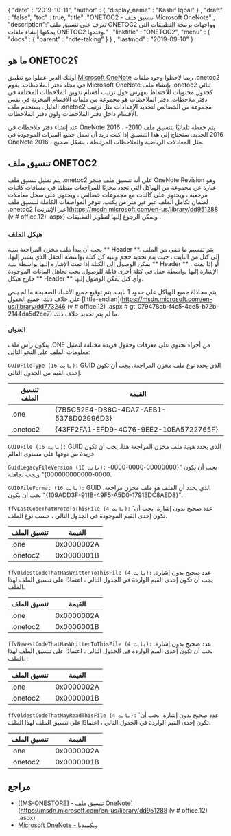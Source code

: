 {
  "date" : "2019-10-11",
  "author" : {
    "display_name" : "Kashif Iqbal"
} ,
  "draft" : "false",
  "toc" : true,
  "title" :"ONETOC2 - تنسيق ملف Microsoft OneNote" ,
  "description":"تعرف على تنسيق ملف ONETOC2 وواجهات برمجة التطبيقات التي يمكنها إنشاء ملفات ONETOC2 وفتحها." ,
  "linktitle" : "ONETOC2",
  "menu" : {
    "docs" : {
      "parent" : "note-taking"
}
} ,
  "lastmod" : "2019-09-10"
}

## ما هو ONETOC2؟ ##

أولئك الذين عملوا مع تطبيق [Microsoft OneNote](https://products.office.com/en-us/onenote/digital-note-taking-app) ربما لاحظوا وجود ملفات .onetoc2 في مجلد دفتر الملاحظات. يقوم Microsoft OneNote بإنشاء ملف .onetoc2 ثنائي كجدول محتويات للاحتفاظ بفهرس حول ترتيب أقسام تدوين الملاحظات المختلفة في دفتر ملاحظات. دفتر الملاحظات هو مجموعة من ملفات الأقسام المخزنة في نفس الدليل. يستخدم ملف .onetoc2 مجموعة من الخصائص لتحديد الإعدادات مثل ترتيب الأقسام داخل دفتر الملاحظات ولون دفتر الملاحظات.

عند إنشاء دفتر ملاحظات في OneNote 2016 ، يتم حفظه تلقائيًا بتنسيق ملف 2010-2016 الجديد. ستحتاج إلى هذا التنسيق إذا كنت تريد أن تعمل جميع الميزات الموجودة في OneNote 2016 ، مثل المعادلات الرياضية والملاحظات المرتبطة ، بشكل صحيح.

## تنسيق ملف ONETOC2 ##

يتم تمثيل تنسيق ملف .onetoc2 على أنه تنسيق ملف متجر OneNote Revision وهو عبارة عن مجموعة من الهياكل التي تحدد مخزنًا للمراجعات منظمًا في مسافات كائنات مرجعية ، ويحتوي على كائنات مع مجموعات خصائص ، ويحتوي على سجل معاملات لضمان تكامل الملف عبر غير متزامن يكتب. تتوفر المواصفات الكاملة لتنسيق ملف .onetoc2 [عبر الإنترنت](https://msdn.microsoft.com/en-us/library/dd951288 (v # office.12) .aspx) ويمكن الرجوع إليها لتطوير التطبيقات .

### هيكل الملف ###

يجب أن يبدأ ملف مخزن المراجعة ببنية ** Header **. يتم تقسيم ما تبقى من الملف إلى كتل من البايت ، حيث يتم تحديد حجم وبنية كل كتلة بواسطة الحقل الذي يشير إليها. يمكن الوصول إلى الكتلة إذا تمت الإشارة إليها بواسطة بنية ** Header ** ، أو إذا تمت الإشارة إليها بواسطة حقل في كتلة أخرى قابلة للوصول. يجب تجاهل البيانات الموجودة خارج هيكل ** Header ** وأي كتل يمكن الوصول إليها.

يتم محاذاة جميع الهياكل على حدود 1 بايت. يتم توقيع جميع الأعداد الصحيحة ما لم ينص على خلاف ذلك. جميع الحقول [little-endian](https://msdn.microsoft.com/en-us/library/dd773246 (v # office.12) .aspx # gt_079478cb-f4c5-4ce5-b72b-2144da5d2ce7) ما لم يتم تحديد خلاف ذلك.

#### العنوان ####

يتكون رأس ملف .ONE من أجزاء تحتوي على معرفات وحقول فريدة مختلفة لتمثيل معلومات الملف على النحو التالي:

`GUIDFileType (16 بايت):` GUID الذي يحدد نوع ملف مخزن المراجعة. يجب أن تكون إحدى القيم من الجدول التالي.

| تنسيق الملف | القيمة
--- | --- |
|.one|{7B5C52E4-D88C-4DA7-AEB1-5378D02996D3}
|.onetoc2|{43FF2FA1-EFD9-4C76-9EE2-10EA5722765F}

`GUIDFile (16 بايت):` GUID الذي يحدد هوية ملف مخزن المراجعة هذا. يجب أن تكون فريدة من نوعها على مستوى العالم.

`GuidLegacyFileVersion (16 بايت):` يجب أن يكون "{00000000-0000-0000-0000-000000000000}" ويجب تجاهله.

`GUIDFileFormat (16 بايت):` GUID الذي يحدد أن الملف هو ملف مخزن مراجعة. يجب أن يكون "{109ADD3F-911B-49F5-A5D0-1791EDC8AED8}".

`ffvLastCodeThatWroteToThisFile (4 بايت):` `عدد صحيح بدون إشارة. يجب أن تكون إحدى القيم الموجودة في الجدول التالي ، حسب نوع الملف.

| تنسيق الملف | القيمة
--- | --- |
| .one | 0x0000002A
| .onetoc2 | 0x0000001B

`ffvOldestCodeThatHasWrittenToThisFile (4 بايت):` عدد صحيح بدون إشارة. يجب أن تكون إحدى القيم الواردة في الجدول التالي ، اعتمادًا على تنسيق الملف لهذا الملف.


| تنسيق الملف | القيمة
--- | --- |
| .one | 0x0000002A
| .onetoc2 | 0x0000001B

`ffvNewestCodeThatHasWrittenToThisFile (4 بايت):` عدد صحيح بدون إشارة. يجب أن تكون إحدى القيم الواردة في الجدول التالي ، اعتمادًا على تنسيق الملف لهذا الملف.
:


| تنسيق الملف | القيمة
--- | --- |
| .one | 0x0000002A
| .onetoc2 | 0x0000001B

`ffvOldestCodeThatMayReadThisFile (4 بايت):` `عدد صحيح بدون إشارة. يجب أن تكون إحدى القيم الواردة في الجدول التالي ، اعتمادًا على تنسيق الملف لهذا الملف.


| تنسيق الملف | القيمة
--- | --- |
| .one | 0x0000002A
| .onetoc2 | 0x0000001B

## مراجع ##

* [[MS-ONESTORE] - تنسيق ملف OneNote](https://msdn.microsoft.com/en-us/library/dd951288 (v # office.12) .aspx)
* [Microsoft OneNote - ويكيبيديا](https://en.wikipedia.org/wiki/Microsoft_OneNote#References)

